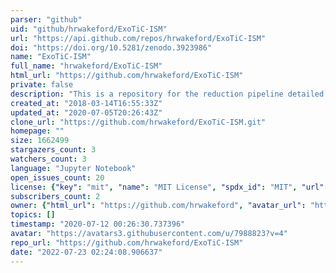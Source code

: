 ```yaml
---
parser: "github"
uid: "github/hrwakeford/ExoTiC-ISM"
url: "https://api.github.com/repos/hrwakeford/ExoTiC-ISM"
doi: "https://doi.org/10.5281/zenodo.3923986"
name: "ExoTiC-ISM"
full_name: "hrwakeford/ExoTiC-ISM"
html_url: "https://github.com/hrwakeford/ExoTiC-ISM"
private: false
description: "This is a repository for the reduction pipeline detailed in Wakeford, et al., 2016, ApJ. The method implements marginalization across a series of models to represent stochastic models for observatory and instrument systematics. This is primarily for HST WFC3, however, may be extened to STIS in the future. "
created_at: "2018-03-14T16:55:33Z"
updated_at: "2020-07-05T20:26:43Z"
clone_url: "https://github.com/hrwakeford/ExoTiC-ISM.git"
homepage: ""
size: 1662499
stargazers_count: 3
watchers_count: 3
language: "Jupyter Notebook"
open_issues_count: 20
license: {"key": "mit", "name": "MIT License", "spdx_id": "MIT", "url": "https://api.github.com/licenses/mit", "node_id": "MDc6TGljZW5zZTEz"}
subscribers_count: 2
owner: {"html_url": "https://github.com/hrwakeford", "avatar_url": "https://avatars3.githubusercontent.com/u/7988823?v=4", "login": "hrwakeford", "type": "User"}
topics: []
timestamp: "2020-07-12 00:26:30.737396"
avatar: "https://avatars3.githubusercontent.com/u/7988823?v=4"
repo_url: "https://github.com/hrwakeford/ExoTiC-ISM"
date: "2022-07-23 02:24:08.906637"
---
```

